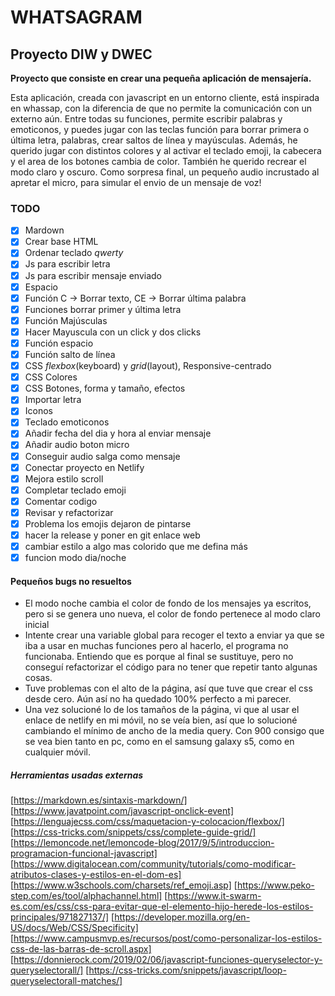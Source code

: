 # WHATSAGRAM

## Proyecto DIW y DWEC

**Proyecto que consiste en crear una pequeña aplicación de mensajería.**

Esta aplicación, creada con javascript en un entorno cliente, está inspirada en whassap, con la diferencia de que no permite la comunicación con un externo aún.
Entre todas su funciones, permite escribir palabras y emoticonos, y puedes jugar con las teclas función para borrar primera o última letra, palabras, crear saltos de línea y mayúsculas. Además, he querido jugar con distintos colores y al activar el teclado emoji, la cabecera y el area de los botones cambia de color.
También he querido recrear el modo claro y oscuro.
Como sorpresa final, un pequeño audio incrustado al apretar el micro, para simular el envio de un mensaje de voz!

### TODO

- [x] Mardown
- [x] Crear base HTML
- [x] Ordenar teclado _qwerty_
- [x] Js para escribir letra
- [x] Js para escribir mensaje enviado
- [x] Espacio
- [x] Función C -> Borrar texto, CE -> Borrar última palabra
- [x] Funciones borrar primer y última letra
- [x] Función Majúsculas
- [x] Hacer Mayuscula con un click y dos clicks
- [x] Función espacio
- [x] Función salto de línea
- [x] CSS _flexbox_(keyboard) y _grid_(layout), Responsive-centrado
- [x] CSS Colores
- [x] CSS Botones, forma y tamaño, efectos
- [x] Importar letra
- [x] Iconos
- [x] Teclado emoticonos
- [x] Añadir fecha del dia y hora al enviar mensaje
- [x] Añadir audio boton micro
- [x] Conseguir audio salga como mensaje
- [x] Conectar proyecto en Netlify
- [x] Mejora estilo scroll
- [x] Completar teclado emoji
- [x] Comentar codigo
- [x] Revisar y refactorizar
- [x] Problema los emojis dejaron de pintarse
- [x] hacer la release y poner en git enlace web
- [x] cambiar estilo a algo mas colorido que me defina más
- [x] funcion modo dia/noche

#### Pequeños bugs no resueltos

- El modo noche cambia el color de fondo de los mensajes ya escritos, pero si se genera uno nueva, el color de fondo pertenece al modo claro inicial
- Intente crear una variable global para recoger el texto a enviar ya que se iba a usar en muchas funciones pero al hacerlo, el programa no funcionaba. Entiendo que es porque al final se sustituye, pero no conseguí refactorizar el código para no tener que repetir tanto algunas cosas.
- Tuve problemas con el alto de la página, así que tuve que crear el css desde cero. Aún así no ha quedado 100% perfecto a mi parecer.
- Una vez solucioné lo de los tamaños de la página, vi que al usar el enlace de netlify en mi móvil, no se veía bien, así que lo solucioné cambiando el mínimo de ancho de la media query. Con 900 consigo que se vea bien tanto en pc, como en el samsung galaxy s5, como en cualquier móvil.

##### Herramientas usadas externas

[https://markdown.es/sintaxis-markdown/]
[https://www.javatpoint.com/javascript-onclick-event]
[https://lenguajecss.com/css/maquetacion-y-colocacion/flexbox/]
[https://css-tricks.com/snippets/css/complete-guide-grid/]
[https://lemoncode.net/lemoncode-blog/2017/9/5/introduccion-programacion-funcional-javascript]
[https://www.digitalocean.com/community/tutorials/como-modificar-atributos-clases-y-estilos-en-el-dom-es]
[https://www.w3schools.com/charsets/ref_emoji.asp]
[https://www.peko-step.com/es/tool/alphachannel.html]
[https://www.it-swarm-es.com/es/css/css-para-evitar-que-el-elemento-hijo-herede-los-estilos-principales/971827137/]
[https://developer.mozilla.org/en-US/docs/Web/CSS/Specificity]
[https://www.campusmvp.es/recursos/post/como-personalizar-los-estilos-css-de-las-barras-de-scroll.aspx]
[https://donnierock.com/2019/02/06/javascript-funciones-queryselector-y-queryselectorall/]
[https://css-tricks.com/snippets/javascript/loop-queryselectorall-matches/]